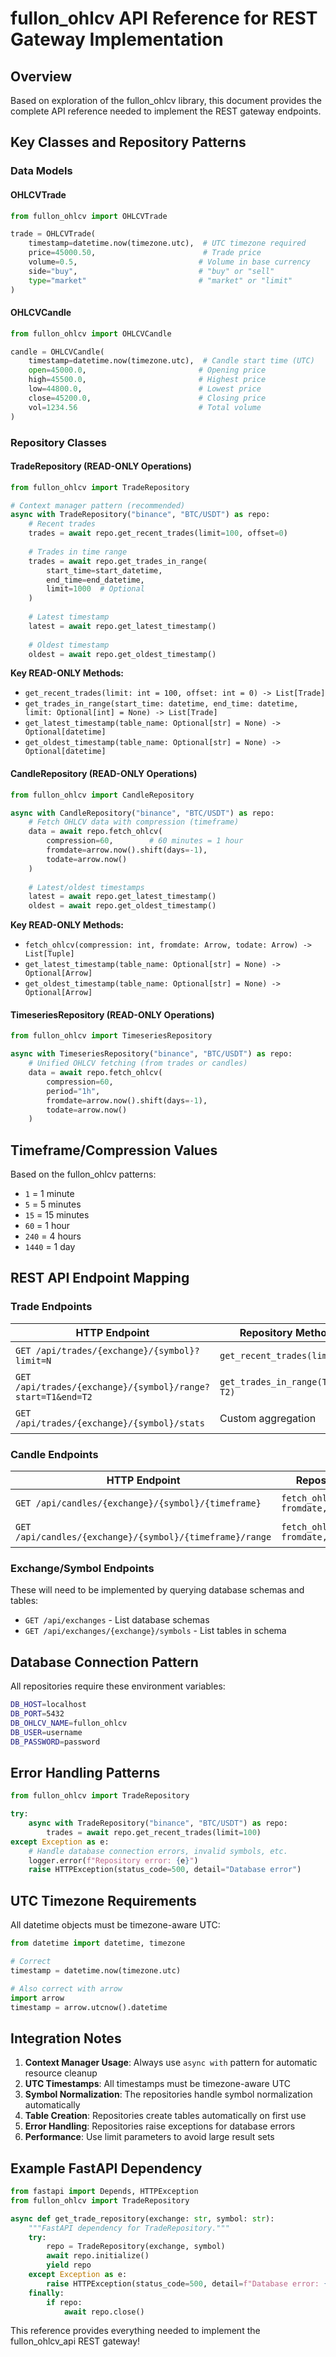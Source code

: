 # fullon_ohlcv API Reference for REST Gateway Implementation

## Overview

Based on exploration of the fullon_ohlcv library, this document provides the complete API reference needed to implement the REST gateway endpoints.

## Key Classes and Repository Patterns

### Data Models

#### OHLCVTrade
```python
from fullon_ohlcv import OHLCVTrade

trade = OHLCVTrade(
    timestamp=datetime.now(timezone.utc),  # UTC timezone required
    price=45000.50,                        # Trade price
    volume=0.5,                           # Volume in base currency
    side="buy",                           # "buy" or "sell"
    type="market"                         # "market" or "limit"
)
```

#### OHLCVCandle
```python
from fullon_ohlcv import OHLCVCandle

candle = OHLCVCandle(
    timestamp=datetime.now(timezone.utc),  # Candle start time (UTC)
    open=45000.0,                         # Opening price
    high=45500.0,                         # Highest price
    low=44800.0,                          # Lowest price
    close=45200.0,                        # Closing price
    vol=1234.56                           # Total volume
)
```

### Repository Classes

#### TradeRepository (READ-ONLY Operations)
```python
from fullon_ohlcv import TradeRepository

# Context manager pattern (recommended)
async with TradeRepository("binance", "BTC/USDT") as repo:
    # Recent trades
    trades = await repo.get_recent_trades(limit=100, offset=0)
    
    # Trades in time range
    trades = await repo.get_trades_in_range(
        start_time=start_datetime,
        end_time=end_datetime,
        limit=1000  # Optional
    )
    
    # Latest timestamp
    latest = await repo.get_latest_timestamp()
    
    # Oldest timestamp  
    oldest = await repo.get_oldest_timestamp()
```

**Key READ-ONLY Methods:**
- `get_recent_trades(limit: int = 100, offset: int = 0) -> List[Trade]`
- `get_trades_in_range(start_time: datetime, end_time: datetime, limit: Optional[int] = None) -> List[Trade]`
- `get_latest_timestamp(table_name: Optional[str] = None) -> Optional[datetime]`
- `get_oldest_timestamp(table_name: Optional[str] = None) -> Optional[datetime]`

#### CandleRepository (READ-ONLY Operations)
```python
from fullon_ohlcv import CandleRepository

async with CandleRepository("binance", "BTC/USDT") as repo:
    # Fetch OHLCV data with compression (timeframe)
    data = await repo.fetch_ohlcv(
        compression=60,        # 60 minutes = 1 hour
        fromdate=arrow.now().shift(days=-1),
        todate=arrow.now()
    )
    
    # Latest/oldest timestamps
    latest = await repo.get_latest_timestamp()
    oldest = await repo.get_oldest_timestamp()
```

**Key READ-ONLY Methods:**
- `fetch_ohlcv(compression: int, fromdate: Arrow, todate: Arrow) -> List[Tuple]`
- `get_latest_timestamp(table_name: Optional[str] = None) -> Optional[Arrow]`
- `get_oldest_timestamp(table_name: Optional[str] = None) -> Optional[Arrow]`

#### TimeseriesRepository (READ-ONLY Operations)
```python
from fullon_ohlcv import TimeseriesRepository

async with TimeseriesRepository("binance", "BTC/USDT") as repo:
    # Unified OHLCV fetching (from trades or candles)
    data = await repo.fetch_ohlcv(
        compression=60,
        period="1h",
        fromdate=arrow.now().shift(days=-1),
        todate=arrow.now()
    )
```

## Timeframe/Compression Values

Based on the fullon_ohlcv patterns:
- `1` = 1 minute
- `5` = 5 minutes  
- `15` = 15 minutes
- `60` = 1 hour
- `240` = 4 hours
- `1440` = 1 day

## REST API Endpoint Mapping

### Trade Endpoints

| HTTP Endpoint | Repository Method | Description |
|---------------|------------------|-------------|
| `GET /api/trades/{exchange}/{symbol}?limit=N` | `get_recent_trades(limit=N)` | Recent trades |
| `GET /api/trades/{exchange}/{symbol}/range?start=T1&end=T2` | `get_trades_in_range(T1, T2)` | Historical trades |
| `GET /api/trades/{exchange}/{symbol}/stats` | Custom aggregation | Trade statistics |

### Candle Endpoints

| HTTP Endpoint | Repository Method | Description |
|---------------|------------------|-------------|
| `GET /api/candles/{exchange}/{symbol}/{timeframe}` | `fetch_ohlcv(compression, fromdate, todate)` | OHLCV candles |
| `GET /api/candles/{exchange}/{symbol}/{timeframe}/range` | `fetch_ohlcv(compression, fromdate, todate)` | Historical candles |

### Exchange/Symbol Endpoints

These will need to be implemented by querying database schemas and tables:
- `GET /api/exchanges` - List database schemas
- `GET /api/exchanges/{exchange}/symbols` - List tables in schema

## Database Connection Pattern

All repositories require these environment variables:
```bash
DB_HOST=localhost
DB_PORT=5432
DB_OHLCV_NAME=fullon_ohlcv
DB_USER=username
DB_PASSWORD=password
```

## Error Handling Patterns

```python
from fullon_ohlcv import TradeRepository

try:
    async with TradeRepository("binance", "BTC/USDT") as repo:
        trades = await repo.get_recent_trades(limit=100)
except Exception as e:
    # Handle database connection errors, invalid symbols, etc.
    logger.error(f"Repository error: {e}")
    raise HTTPException(status_code=500, detail="Database error")
```

## UTC Timezone Requirements

All datetime objects must be timezone-aware UTC:
```python
from datetime import datetime, timezone

# Correct
timestamp = datetime.now(timezone.utc)

# Also correct with arrow
import arrow
timestamp = arrow.utcnow().datetime
```

## Integration Notes

1. **Context Manager Usage**: Always use `async with` pattern for automatic resource cleanup
2. **UTC Timestamps**: All timestamps must be timezone-aware UTC 
3. **Symbol Normalization**: The repositories handle symbol normalization automatically
4. **Table Creation**: Repositories create tables automatically on first use
5. **Error Handling**: Repositories raise exceptions for database errors
6. **Performance**: Use limit parameters to avoid large result sets

## Example FastAPI Dependency

```python
from fastapi import Depends, HTTPException
from fullon_ohlcv import TradeRepository

async def get_trade_repository(exchange: str, symbol: str):
    """FastAPI dependency for TradeRepository."""
    try:
        repo = TradeRepository(exchange, symbol)
        await repo.initialize()
        yield repo
    except Exception as e:
        raise HTTPException(status_code=500, detail=f"Database error: {e}")
    finally:
        if repo:
            await repo.close()
```

This reference provides everything needed to implement the fullon_ohlcv_api REST gateway!